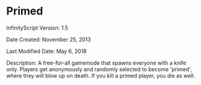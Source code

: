# Primed

InfinityScript Version: 1.5

Date Created: November 25, 2013

Last Modified Date: May 6, 2018

Description:
A free-for-all gamemode that spawns everyone with a knife only. Players get anonymously and randomly selected to become 'primed', where they will blow up on death. If you kill a primed player, you die as well.
